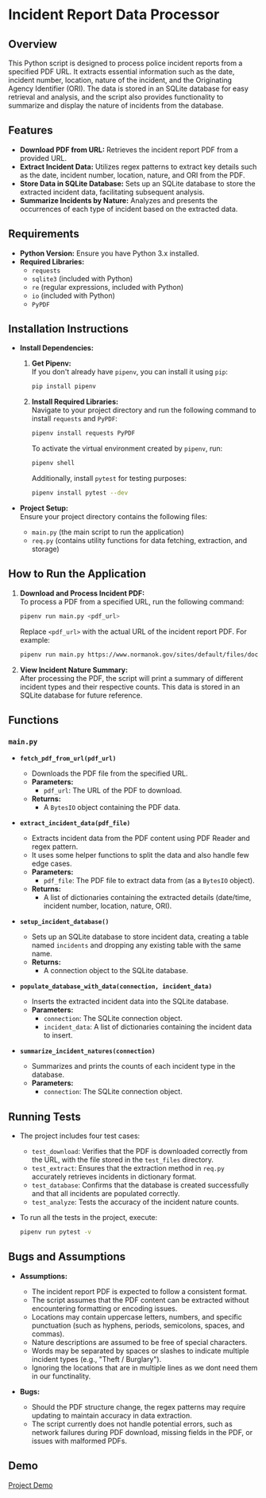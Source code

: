 # Incident Report Data Processor

## Overview

This Python script is designed to process police incident reports from a specified PDF URL. It extracts essential information such as the date, incident number, location, nature of the incident, and the Originating Agency Identifier (ORI). The data is stored in an SQLite database for easy retrieval and analysis, and the script also provides functionality to summarize and display the nature of incidents from the database.

## Features

- **Download PDF from URL:** Retrieves the incident report PDF from a provided URL.
- **Extract Incident Data:** Utilizes regex patterns to extract key details such as the date, incident number, location, nature, and ORI from the PDF.
- **Store Data in SQLite Database:** Sets up an SQLite database to store the extracted incident data, facilitating subsequent analysis.
- **Summarize Incidents by Nature:** Analyzes and presents the occurrences of each type of incident based on the extracted data.

## Requirements

- **Python Version:** Ensure you have Python 3.x installed.
- **Required Libraries:**  
  - `requests`  
  - `sqlite3` (included with Python)  
  - `re` (regular expressions, included with Python)  
  - `io` (included with Python)  
  - `PyPDF`

## Installation Instructions

- **Install Dependencies:**
   1. **Get Pipenv:**  
      If you don't already have `pipenv`, you can install it using `pip`:
      ```bash
      pip install pipenv
      ```

   2. **Install Required Libraries:**  
      Navigate to your project directory and run the following command to install `requests` and `PyPDF`:
      ```bash
      pipenv install requests PyPDF
      ```

      To activate the virtual environment created by `pipenv`, run:
      ```bash
      pipenv shell
      ```

      Additionally, install `pytest` for testing purposes:
      ```bash
      pipenv install pytest --dev
      ```

- **Project Setup:** <br>
   Ensure your project directory contains the following files:
   - `main.py` (the main script to run the application)
   - `req.py` (contains utility functions for data fetching, extraction, and storage)

## How to Run the Application

1. **Download and Process Incident PDF:**  
   To process a PDF from a specified URL, run the following command:
   ```bash
   pipenv run main.py <pdf_url>
   ```
   Replace `<pdf_url>` with the actual URL of the incident report PDF. For example:
   ```bash
   pipenv run main.py https://www.normanok.gov/sites/default/files/documents/2024-08/2024-08-01_daily_incident_summary.pdf
   ```

2. **View Incident Nature Summary:**  
   After processing the PDF, the script will print a summary of different incident types and their respective counts. This data is stored in an SQLite database for future reference.

## Functions

### `main.py`

- **`fetch_pdf_from_url(pdf_url)`**  
  - Downloads the PDF file from the specified URL.
  - **Parameters:**  
    - `pdf_url`: The URL of the PDF to download.
  - **Returns:**  
    - A `BytesIO` object containing the PDF data.

- **`extract_incident_data(pdf_file)`**  
  - Extracts incident data from the PDF content using PDF Reader and regex pattern.
  - It uses some helper functions to split the data and also handle few edge cases.
  - **Parameters:**  
    - `pdf_file`: The PDF file to extract data from (as a `BytesIO` object).
  - **Returns:**  
    - A list of dictionaries containing the extracted details (date/time, incident number, location, nature, ORI).


- **`setup_incident_database()`**  
  - Sets up an SQLite database to store incident data, creating a table named `incidents` and dropping any existing table with the same name.
  - **Returns:**  
    - A connection object to the SQLite database.

- **`populate_database_with_data(connection, incident_data)`**  
  - Inserts the extracted incident data into the SQLite database.
  - **Parameters:**  
    - `connection`: The SQLite connection object.
    - `incident_data`: A list of dictionaries containing the incident data to insert.

- **`summarize_incident_natures(connection)`**  
  - Summarizes and prints the counts of each incident type in the database.
  - **Parameters:**  
    - `connection`: The SQLite connection object.

## Running Tests

- The project includes four test cases:  
    - `test_download`: Verifies that the PDF is downloaded correctly from the URL, with the file stored in the `test_files` directory.  
    - `test_extract`: Ensures that the extraction method in `req.py` accurately retrieves incidents in dictionary format.  
    - `test_database`: Confirms that the database is created successfully and that all incidents are populated correctly.  
    - `test_analyze`: Tests the accuracy of the incident nature counts.  

- To run all the tests in the project, execute:
   ```bash
   pipenv run pytest -v
   ```

## Bugs and Assumptions

- **Assumptions:**
  - The incident report PDF is expected to follow a consistent format.
  - The script assumes that the PDF content can be extracted without encountering formatting or encoding issues.
  - Locations may contain uppercase letters, numbers, and specific punctuation (such as hyphens, periods, semicolons, spaces, and commas).
  - Nature descriptions are assumed to be free of special characters.
  - Words may be separated by spaces or slashes to indicate multiple incident types (e.g., "Theft / Burglary").
  - Ignoring the locations that are in multiple lines as we dont need them in our functinality.

- **Bugs:**
  - Should the PDF structure change, the regex patterns may require updating to maintain accuracy in data extraction.
  - The script currently does not handle potential errors, such as network failures during PDF download, missing fields in the PDF, or issues with malformed PDFs.


## Demo

[Project Demo](https://youtu.be/VY0aQRCT_2w)



